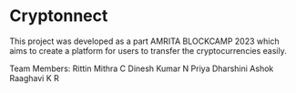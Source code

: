  # Cryptonnect
 
This project was developed as a part AMRITA BLOCKCAMP 2023 which aims to create a platform for users to transfer the cryptocurrencies easily.

Team Members:
Rittin Mithra C
Dinesh Kumar N
Priya Dharshini Ashok
Raaghavi K R
